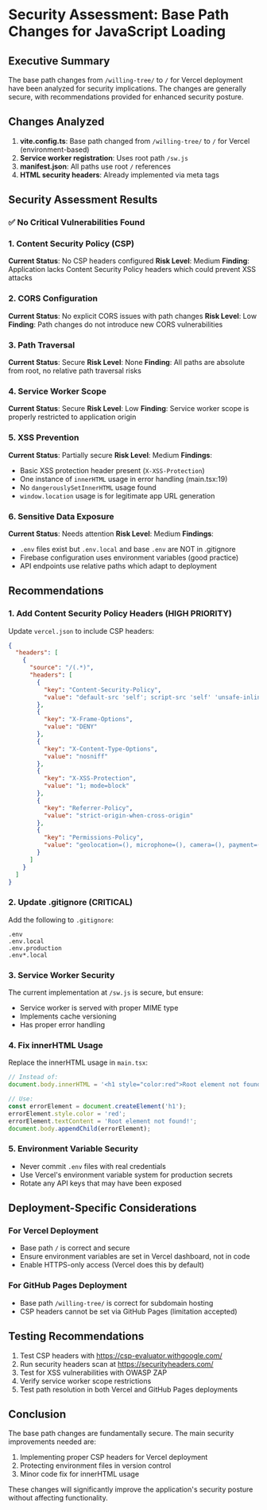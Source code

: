 # Security Assessment: Base Path Changes for JavaScript Loading

## Executive Summary
The base path changes from `/willing-tree/` to `/` for Vercel deployment have been analyzed for security implications. The changes are generally secure, with recommendations provided for enhanced security posture.

## Changes Analyzed
1. **vite.config.ts**: Base path changed from `/willing-tree/` to `/` for Vercel (environment-based)
2. **Service worker registration**: Uses root path `/sw.js`
3. **manifest.json**: All paths use root `/` references
4. **HTML security headers**: Already implemented via meta tags

## Security Assessment Results

### ✅ No Critical Vulnerabilities Found

### 1. Content Security Policy (CSP)
**Current Status**: No CSP headers configured
**Risk Level**: Medium
**Finding**: Application lacks Content Security Policy headers which could prevent XSS attacks

### 2. CORS Configuration
**Current Status**: No explicit CORS issues with path changes
**Risk Level**: Low
**Finding**: Path changes do not introduce new CORS vulnerabilities

### 3. Path Traversal
**Current Status**: Secure
**Risk Level**: None
**Finding**: All paths are absolute from root, no relative path traversal risks

### 4. Service Worker Scope
**Current Status**: Secure
**Risk Level**: Low
**Finding**: Service worker scope is properly restricted to application origin

### 5. XSS Prevention
**Current Status**: Partially secure
**Risk Level**: Medium
**Findings**:
- Basic XSS protection header present (`X-XSS-Protection`)
- One instance of `innerHTML` usage in error handling (main.tsx:19)
- No `dangerouslySetInnerHTML` usage found
- `window.location` usage is for legitimate app URL generation

### 6. Sensitive Data Exposure
**Current Status**: Needs attention
**Risk Level**: Medium
**Findings**:
- `.env` files exist but `.env.local` and base `.env` are NOT in .gitignore
- Firebase configuration uses environment variables (good practice)
- API endpoints use relative paths which adapt to deployment

## Recommendations

### 1. Add Content Security Policy Headers (HIGH PRIORITY)
Update `vercel.json` to include CSP headers:

```json
{
  "headers": [
    {
      "source": "/(.*)",
      "headers": [
        {
          "key": "Content-Security-Policy",
          "value": "default-src 'self'; script-src 'self' 'unsafe-inline' https://www.gstatic.com https://apis.google.com https://www.googletagmanager.com; style-src 'self' 'unsafe-inline' https://fonts.googleapis.com; font-src 'self' https://fonts.gstatic.com; img-src 'self' data: https:; connect-src 'self' https://*.firebaseio.com https://*.googleapis.com https://identitytoolkit.googleapis.com https://securetoken.googleapis.com wss://*.firebaseio.com https://api.stripe.com; frame-src https://checkout.stripe.com https://js.stripe.com; object-src 'none'; base-uri 'self';"
        },
        {
          "key": "X-Frame-Options",
          "value": "DENY"
        },
        {
          "key": "X-Content-Type-Options",
          "value": "nosniff"
        },
        {
          "key": "X-XSS-Protection",
          "value": "1; mode=block"
        },
        {
          "key": "Referrer-Policy",
          "value": "strict-origin-when-cross-origin"
        },
        {
          "key": "Permissions-Policy",
          "value": "geolocation=(), microphone=(), camera=(), payment=(self https://checkout.stripe.com)"
        }
      ]
    }
  ]
}
```

### 2. Update .gitignore (CRITICAL)
Add the following to `.gitignore`:
```
.env
.env.local
.env.production
.env*.local
```

### 3. Service Worker Security
The current implementation at `/sw.js` is secure, but ensure:
- Service worker is served with proper MIME type
- Implements cache versioning
- Has proper error handling

### 4. Fix innerHTML Usage
Replace the innerHTML usage in `main.tsx`:
```typescript
// Instead of:
document.body.innerHTML = '<h1 style="color:red">Root element not found!</h1>';

// Use:
const errorElement = document.createElement('h1');
errorElement.style.color = 'red';
errorElement.textContent = 'Root element not found!';
document.body.appendChild(errorElement);
```

### 5. Environment Variable Security
- Never commit `.env` files with real credentials
- Use Vercel's environment variable system for production secrets
- Rotate any API keys that may have been exposed

## Deployment-Specific Considerations

### For Vercel Deployment
- Base path `/` is correct and secure
- Ensure environment variables are set in Vercel dashboard, not in code
- Enable HTTPS-only access (Vercel does this by default)

### For GitHub Pages Deployment
- Base path `/willing-tree/` is correct for subdomain hosting
- CSP headers cannot be set via GitHub Pages (limitation accepted)

## Testing Recommendations
1. Test CSP headers with https://csp-evaluator.withgoogle.com/
2. Run security headers scan at https://securityheaders.com/
3. Test for XSS vulnerabilities with OWASP ZAP
4. Verify service worker scope restrictions
5. Test path resolution in both Vercel and GitHub Pages deployments

## Conclusion
The base path changes are fundamentally secure. The main security improvements needed are:
1. Implementing proper CSP headers for Vercel deployment
2. Protecting environment files in version control
3. Minor code fix for innerHTML usage

These changes will significantly improve the application's security posture without affecting functionality.